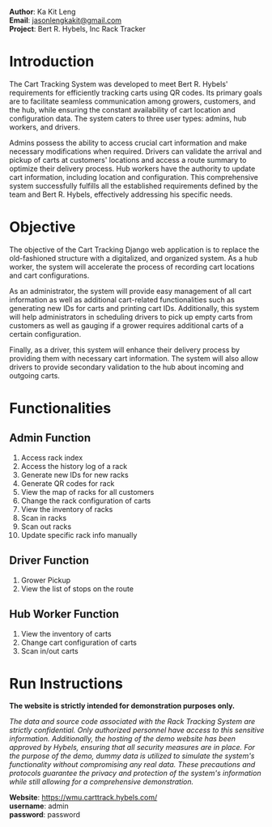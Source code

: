 **Author**: Ka Kit Leng\
**Email**: jasonlengkakit@gmail.com\
**Project**: Bert R. Hybels, Inc Rack Tracker

# Introduction
The Cart Tracking System was developed to meet Bert R. Hybels' requirements for efficiently tracking carts using QR codes. Its primary goals are to facilitate seamless communication among growers, customers, and the hub, while ensuring the constant availability of cart location and configuration data. The system caters to three user types: admins, hub workers, and drivers.

Admins possess the ability to access crucial cart information and make necessary modifications when required. Drivers can validate the arrival and pickup of carts at customers' locations and access a route summary to optimize their delivery process. Hub workers have the authority to update cart information, including location and configuration. This comprehensive system successfully fulfills all the established requirements defined by the team and Bert R. Hybels, effectively addressing his specific needs.

# Objective
The objective of the Cart Tracking Django web application is to replace the old-fashioned
structure with a digitalized, and organized system. As a hub worker, the system will
accelerate the process of recording cart locations and cart configurations.

As an administrator, the system will provide easy management of all cart information as well
as additional cart-related functionalities such as generating new IDs for carts and printing
cart IDs. Additionally, this system will help administrators in scheduling drivers to pick up
empty carts from customers as well as gauging if a grower requires additional carts of a
certain configuration.

Finally, as a driver, this system will enhance their delivery process by providing them with
necessary cart information. The system will also allow drivers to provide secondary
validation to the hub about incoming and outgoing carts.

# Functionalities
## Admin Function
1. Access rack index
2. Access the history log of a rack
3. Generate new IDs for new racks
4. Generate QR codes for rack
5. View the map of racks for all customers
6. Change the rack configuration of carts
7. View the inventory of racks
8. Scan in racks
9. Scan out racks
10. Update specific rack info manually

## Driver Function
1. Grower Pickup
2. View the list of stops on the route

## Hub Worker Function
1. View the inventory of carts
2. Change cart configuration of carts
3. Scan in/out carts

# Run Instructions
**The website is strictly intended for demonstration purposes only.**

*The data and source code associated with the Rack Tracking System are strictly confidential. Only authorized personnel have access to this sensitive information. Additionally, the hosting of the demo website has been approved by Hybels, ensuring that all security measures are in place. For the purpose of the demo, dummy data is utilized to simulate the system's functionality without compromising any real data. These precautions and protocols guarantee the privacy and protection of the system's information while still allowing for a comprehensive demonstration.*

**Website**: https://wmu.carttrack.hybels.com/ \
**username**: admin\
**password**: password


